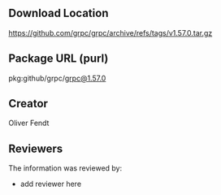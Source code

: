 ## Download Location

https://github.com/grpc/grpc/archive/refs/tags/v1.57.0.tar.gz

## Package URL (purl)

pkg:github/grpc/grpc@1.57.0

## Creator

Oliver Fendt

## Reviewers

The information was reviewed by:

* add reviewer here
